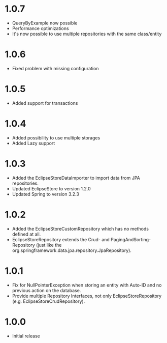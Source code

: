 # 1.0.7

* QueryByExample now possible
* Performance optimizations
* It's now possible to use multiple repositories with the same class/entity

# 1.0.6

* Fixed problem with missing configuration

# 1.0.5

* Added support for transactions

# 1.0.4

* Added possibility to use multiple storages
* Added Lazy support

# 1.0.3

* Added the EclipseStoreDataImporter to import data from JPA repositories.
* Updated EclipseStore to version 1.2.0
* Updated Spring to version 3.2.3

# 1.0.2

* Added the EclipseStoreCustomRepository which has no methods defined at all.
* EclipseStoreRepository extends the Crud- and PagingAndSorting-Repository (just like the
  org.springframework.data.jpa.repository.JpaRepository).

# 1.0.1

* Fix for NullPointerException when storing an entity with Auto-ID and no previous action on the database.
* Provide multiple Repository Interfaces, not only EclipseStoreRepository (e.g. EclipseStoreCrudRepository).

# 1.0.0

* Initial release
 
